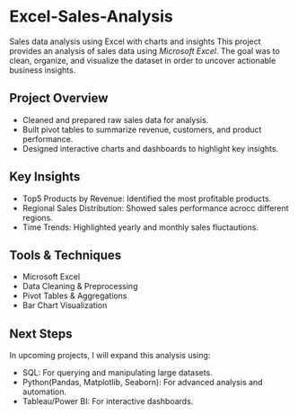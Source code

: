 # Excel-Sales-Analysis
Sales data analysis using Excel with charts and insights
This project provides an analysis of sales data using *Microsoft Excel*.
The goal was to clean, organize, and visualize the dataset in order to uncover actionable business insights.

## Project Overview
- Cleaned and prepared raw sales data for analysis.
- Built pivot tables to summarize revenue, customers, and product performance.
- Designed interactive charts and dashboards to highlight key insights. 

## Key Insights
- Top5 Products by Revenue: Identified the most profitable products.
- Regional Sales Distribution: Showed sales performance acrocc different regions.
- Time Trends: Highlighted yearly and monthly sales fluctautions.

 ## Tools & Techniques
 - Microsoft Excel
 - Data Cleaning & Preprocessing
 - Pivot Tables & Aggregations
 - Bar Chart Visualization

 ## Next Steps 
 In upcoming projects, I will expand this analysis using:
 - SQL: For querying and manipulating large datasets.
 - Python(Pandas, Matplotlib, Seaborn): For advanced analysis and automation.
 - Tableau/Power BI: For interactive dashboards.  
